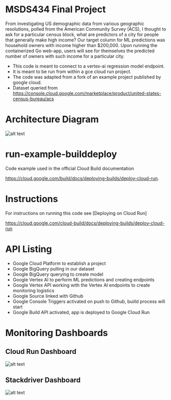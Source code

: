MSDS434 Final Project
=====================
From investigating US demographic data from various geographic resolutions, polled from the American Community Survey (ACS), I thought to ask for a particular census block, what are predictors of a city for people that generally make high income? Our target column for ML predictions was household owners with income higher than $200,000. Upon running the containerized Go web-app, users will see for themselves the predicted number of owners with such income for a particular city.

- This code is meant to connect to a vertex-ai regression model endpoint. 
- It is meant to be run from within a gce cloud run project. 
- The code was adapted from a fork of an example project published by google cloud.
- Dataset queried from https://console.cloud.google.com/marketplace/product/united-states-census-bureau/acs

# Architecture Diagram
![alt text](https://i.imgur.com/7MW9uRk.png)

# run-example-builddeploy
Code example used in the official Cloud Build documentation

https://cloud.google.com/build/docs/deploying-builds/deploy-cloud-run.

# Instructions

For instructions on running this code see [Deploying on Cloud Run]

https://cloud.google.com/cloud-build/docs/deploying-builds/deploy-cloud-run

# API Listing

- Google Cloud Platform to establish a project
- Google BigQuery pulling in our dataset
- Google BigQuery querying to create model
- Google Vertex AI to perform ML predictions and creating endpoints
- Google Vertex API working with the Vertex AI endpoints to create monitoring logistics
- Google Source linked with Github
- Google Console Triggers activated on push to Github, buiild process will start
- Google Build API activated, app is deployed to Google Cloud Run

# Monitoring Dashboards
## Cloud Run Dashboard
![alt text](https://i.imgur.com/d0oQLUf.png)

## Stackdriver Dashboard
![alt text](https://i.imgur.com/cVQI5xh.png)
